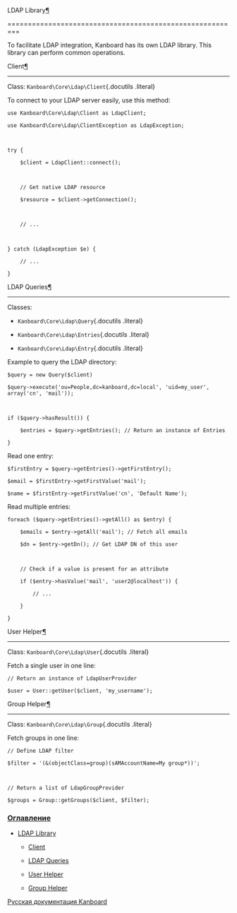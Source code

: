 LDAP Library[¶](#ldap-library "Ссылка на этот заголовок")

=========================================================



To facilitate LDAP integration, Kanboard has its own LDAP library. This library can perform common operations.



Client[¶](#client "Ссылка на этот заголовок")

---------------------------------------------



Class: `Kanboard\Core\Ldap\Client`{.docutils .literal}



To connect to your LDAP server easily, use this method:



    use Kanboard\Core\Ldap\Client as LdapClient;

    use Kanboard\Core\Ldap\ClientException as LdapException;



    try {

        $client = LdapClient::connect();



        // Get native LDAP resource

        $resource = $client->getConnection();



        // ...



    } catch (LdapException $e) {

        // ...

    }



LDAP Queries[¶](#ldap-queries "Ссылка на этот заголовок")

---------------------------------------------------------



Classes:



-   `Kanboard\Core\Ldap\Query`{.docutils .literal}

-   `Kanboard\Core\Ldap\Entries`{.docutils .literal}

-   `Kanboard\Core\Ldap\Entry`{.docutils .literal}



Example to query the LDAP directory:



    $query = new Query($client)

    $query->execute('ou=People,dc=kanboard,dc=local', 'uid=my_user', array('cn', 'mail'));



    if ($query->hasResult()) {

        $entries = $query->getEntries(); // Return an instance of Entries

    }



Read one entry:



    $firstEntry = $query->getEntries()->getFirstEntry();

    $email = $firstEntry->getFirstValue('mail');

    $name = $firstEntry->getFirstValue('cn', 'Default Name');



Read multiple entries:



    foreach ($query->getEntries()->getAll() as $entry) {

        $emails = $entry->getAll('mail'); // Fetch all emails

        $dn = $entry->getDn(); // Get LDAP DN of this user



        // Check if a value is present for an attribute

        if ($entry->hasValue('mail', 'user2@localhost')) {

            // ...

        }

    }



User Helper[¶](#user-helper "Ссылка на этот заголовок")

-------------------------------------------------------



Class: `Kanboard\Core\Ldap\User`{.docutils .literal}



Fetch a single user in one line:



    // Return an instance of LdapUserProvider

    $user = User::getUser($client, 'my_username');



Group Helper[¶](#group-helper "Ссылка на этот заголовок")

---------------------------------------------------------



Class: `Kanboard\Core\Ldap\Group`{.docutils .literal}



Fetch groups in one line:



    // Define LDAP filter

    $filter = '(&(objectClass=group)(sAMAccountName=My group*))';



    // Return a list of LdapGroupProvider

    $groups = Group::getGroups($client, $filter);



### [Оглавление](index.markdown)



-   [LDAP Library](#)

    -   [Client](#client)

    -   [LDAP Queries](#ldap-queries)

    -   [User Helper](#user-helper)

    -   [Group Helper](#group-helper)



 



 



 



 



 



 



[Русская документация Kanboard](http://kanboard.ru/doc/)

